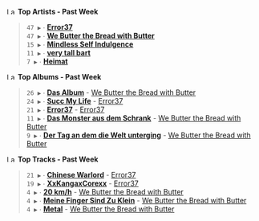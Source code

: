 <!--START_LASTFM_ARTISTS:{"period": "7day", "rows": 5}-->
<a href="https://last.fm" target="_blank"><img src="https://user-images.githubusercontent.com/17434202/215290617-e793598d-d7c9-428f-9975-156db1ba89cc.svg" alt="Last.fm Logo" width="18" height="13"/></a> **Top Artists - Past Week**

> `47 ▶️` ∙ **[Error37](https://www.last.fm/music/Error37)**<br/>
> `47 ▶️` ∙ **[We Butter the Bread with Butter](https://www.last.fm/music/We+Butter+the+Bread+with+Butter)**<br/>
> `15 ▶️` ∙ **[Mindless Self Indulgence](https://www.last.fm/music/Mindless+Self+Indulgence)**<br/>
> `11 ▶️` ∙ **[very tall bart](https://www.last.fm/music/very+tall+bart)**<br/>
> `7 ▶️` ∙ **[Heimat](https://www.last.fm/music/Heimat)**<br/>
<!--END_LASTFM_ARTISTS-->

<!--START_LASTFM_ALBUMS:{"period": "7day", "rows": 5}-->
<a href="https://last.fm" target="_blank"><img src="https://user-images.githubusercontent.com/17434202/215290617-e793598d-d7c9-428f-9975-156db1ba89cc.svg" alt="Last.fm Logo" width="18" height="13"/></a> **Top Albums - Past Week**

> `26 ▶️` ∙ **[Das Album](https://www.last.fm/music/We+Butter+the+Bread+with+Butter/Das+Album)** - [We Butter the Bread with Butter](https://www.last.fm/music/We+Butter+the+Bread+with+Butter)<br/>
> `24 ▶️` ∙ **[Succ My Life](https://www.last.fm/music/Error37/Succ+My+Life)** - [Error37](https://www.last.fm/music/Error37)<br/>
> `21 ▶️` ∙ **[Error37](https://www.last.fm/music/Error37/Error37)** - [Error37](https://www.last.fm/music/Error37)<br/>
> `11 ▶️` ∙ **[Das Monster aus dem Schrank](https://www.last.fm/music/We+Butter+the+Bread+with+Butter/Das+Monster+aus+dem+Schrank)** - [We Butter the Bread with Butter](https://www.last.fm/music/We+Butter+the+Bread+with+Butter)<br/>
> `9 ▶️` ∙ **[Der Tag an dem die Welt unterging](https://www.last.fm/music/We+Butter+the+Bread+with+Butter/Der+Tag+an+dem+die+Welt+unterging)** - [We Butter the Bread with Butter](https://www.last.fm/music/We+Butter+the+Bread+with+Butter)<br/>
<!--END_LASTFM_ALBUMS-->

<!--START_LASTFM_TRACKS:{"period": "7day", "rows": 5}-->
<a href="https://last.fm" target="_blank"><img src="https://user-images.githubusercontent.com/17434202/215290617-e793598d-d7c9-428f-9975-156db1ba89cc.svg" alt="Last.fm Logo" width="18" height="13"/></a> **Top Tracks - Past Week**

> `21 ▶️` ∙ **[Chinese Warlord](https://www.last.fm/music/Error37/_/Chinese+Warlord)** - [Error37](https://www.last.fm/music/Error37)<br/>
> `19 ▶️` ∙ **[XxKangaxCorexx](https://www.last.fm/music/Error37/_/XxKangaxCorexx)** - [Error37](https://www.last.fm/music/Error37)<br/>
> `4 ▶️` ∙ **[20 km/h](https://www.last.fm/music/We+Butter+the+Bread+with+Butter/_/20+km%2Fh)** - [We Butter the Bread with Butter](https://www.last.fm/music/We+Butter+the+Bread+with+Butter)<br/>
> `4 ▶️` ∙ **[Meine Finger Sind Zu Klein](https://www.last.fm/music/We+Butter+the+Bread+with+Butter/_/Meine+Finger+Sind+Zu+Klein)** - [We Butter the Bread with Butter](https://www.last.fm/music/We+Butter+the+Bread+with+Butter)<br/>
> `4 ▶️` ∙ **[Metal](https://www.last.fm/music/We+Butter+the+Bread+with+Butter/_/Metal)** - [We Butter the Bread with Butter](https://www.last.fm/music/We+Butter+the+Bread+with+Butter)<br/>
<!--END_LASTFM_TRACKS-->